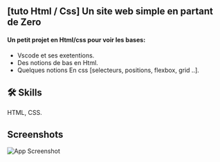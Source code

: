 
## [tuto Html / Css] Un site web simple en partant de Zero

 #### Un petit projet en Html/css pour voir les bases: 
 - Vscode et ses exetentions.
 - Des notions de bas en Html.
 - Quelques notions En css [selecteurs, positions, flexbox, grid ..].
 


## 🛠 Skills
 HTML, CSS.



    
## Screenshots

![App Screenshot](https://i.postimg.cc/MGTYsz4J/Capture-d-e-cran-2023-07-25-a-14-55-55.png)
